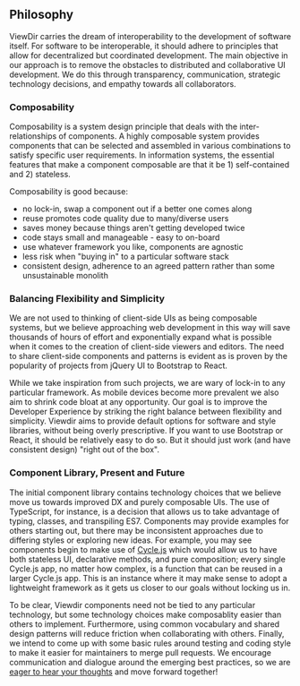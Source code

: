 
## Philosophy
ViewDir carries the dream of interoperability to the development of software itself.  For software to be interoperable, it should adhere to principles that allow for decentralized but coordinated development.  The main objective in our approach is to remove the obstacles to distributed and collaborative UI development.  We do this through transparency, communication, strategic technology decisions, and empathy towards all collaborators.   

### Composability
Composability is a system design principle that deals with the inter-relationships of components. A highly composable system provides components that can be selected and assembled in various combinations to satisfy specific user requirements. In information systems, the essential features that make a component composable are that it be 1) self-contained and 2) stateless.

Composability is good because:

* no lock-in, swap a component out if a better one comes along
* reuse promotes code quality due to many/diverse users
* saves money because things aren't getting developed twice
* code stays small and manageable - easy to on-board
* use whatever framework you like, components are agnostic
* less risk when "buying in" to a particular software stack
* consistent design, adherence to an agreed pattern rather than some unsustainable monolith

### Balancing Flexibility and Simplicity
We are not used to thinking of client-side UIs as being composable systems, but we believe approaching web development in this way will save thousands of hours of effort and exponentially expand what is possible when it comes to the creation of client-side viewers and editors.  The need to share client-side components and patterns is evident as is proven by the popularity of projects from jQuery UI to Bootstrap to React.  

While we take inspiration from such projects, we are wary of lock-in to any particular framework.  As mobile devices become more prevalent we also aim to shrink code bloat at any opportunity.  Our goal is to improve the Developer Experience by striking the right balance between flexibility and simplicity. Viewdir aims to provide default options for software and style libraries, without being overly prescriptive. If you want to use Bootstrap or React, it should be relatively easy to do so. But it should just work (and have consistent design) "right out of the box".

### Component Library, Present and Future
The initial component library contains technology choices that we believe move us towards improved DX and purely composable UIs.  The use of TypeScript, for instance, is a decision that allows us to take advantage of typing, classes, and transpiling ES7.  Components may provide examples for others starting out, but there may be inconsistent approaches due to differing styles or exploring new ideas. For example, you may see components begin to make use of [Cycle.js](https://cycle.js.org/) which would allow us to have both stateless UI, declarative methods, and pure composition; every single Cycle.js app, no matter how complex, is a function that can be reused in a larger Cycle.js app.  This is an instance where it may make sense to adopt a lightweight framework as it gets us closer to our goals without locking us in.

To be clear, Viewdir components need not be tied to any particular technology, but some technology choices make composablity easier than others to implement. Furthermore, using common vocabulary and shared design patterns will reduce friction when collaborating with others.  Finally, we intend to come up with some basic rules around testing and coding style to make it easier for maintainers to merge pull requests. We encourage communication and dialogue around the emerging best practices, so we are [eager to hear your thoughts](https://github.com/viewdir/notes) and move forward together!
